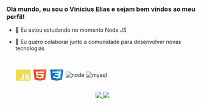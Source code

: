 ### Olá mundo, eu sou o Vinicius Elias e sejam bem vindos ao meu perfil!

- 🌱 Eu estou estudando no momento Node JS    
- 👯 Eu quero colaborar junto a comunidade para desenvolver novas tecnologias
  
  ##
  
  <div style="display: inline_block" ><br>
  <img align="center" alt="Js" height="30" width="40" src="https://raw.githubusercontent.com/devicons/devicon/master/icons/javascript/javascript-plain.svg">
  <img align="center" alt="HTML" height="30" width="40" src="https://raw.githubusercontent.com/devicons/devicon/master/icons/html5/html5-original.svg">
  <img align="center" alt="CSS" height="30" width="40" src="https://raw.githubusercontent.com/devicons/devicon/master/icons/css3/css3-original.svg">
  <img align="center" alt="node" height="30" width="40" src="https://cdn.jsdelivr.net/gh/devicons/devicon/icons/nodejs/nodejs-original.svg" >
  <img align="center" alt="mysql" height="30" width="40"  src="https://cdn.jsdelivr.net/gh/devicons/devicon/icons/mysql/mysql-original.svg" />
</div>

  ##
  
<div align="center">
  <a href="https://github.com/ViniciusElias05">
  <img height="180em" src="https://github-readme-stats.vercel.app/api?username=ViniciusElias05&show_icons=true&theme=merko&include_all_commits=true&count_private=true"/>
  <img height="180em" src="https://github-readme-stats.vercel.app/api/top-langs/?username=ViniciusElias05&layout=compact&langs_count=7&theme=merko"/>
</div>
  
  





